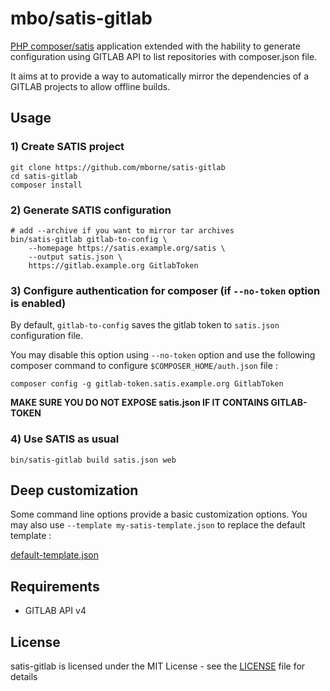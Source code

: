 # mbo/satis-gitlab

[PHP composer/satis](https://github.com/composer/satis) application extended with the hability to generate configuration using GITLAB API to list repositories with composer.json file.

It aims at to provide a way to automatically mirror the dependencies of a GITLAB projects to allow offline builds.

## Usage


### 1) Create SATIS project

```
git clone https://github.com/mborne/satis-gitlab
cd satis-gitlab
composer install
```

### 2) Generate SATIS configuration

```
# add --archive if you want to mirror tar archives
bin/satis-gitlab gitlab-to-config \
    --homepage https://satis.example.org/satis \
    --output satis.json \
    https://gitlab.example.org GitlabToken
```

### 3) Configure authentication for composer (if `--no-token` option is enabled)

By default, `gitlab-to-config` saves the gitlab token to `satis.json` configuration file. 

You may disable this option using `--no-token` option and use the following composer command to configure `$COMPOSER_HOME/auth.json` file :

`composer config -g gitlab-token.satis.example.org GitlabToken`

**MAKE SURE YOU DO NOT EXPOSE satis.json IF IT CONTAINS GITLAB-TOKEN**

### 4) Use SATIS as usual

```
bin/satis-gitlab build satis.json web
```


## Deep customization

Some command line options provide a basic customization options. You may also use `--template my-satis-template.json` to replace the default template :

[default-template.json](src/MBO/SatisGitlab/Resources/default-templates.json)


## Requirements

* GITLAB API v4

## License

satis-gitlab is licensed under the MIT License - see the [LICENSE](LICENSE) file for details
 
